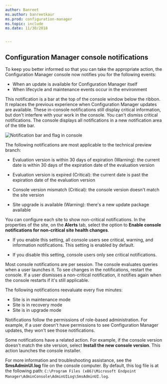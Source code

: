 ```yaml
---
author: Banreet
ms.author: banreetkaur
ms.prod: configuration-manager
ms.topic: include
ms.date: 11/30/2018


---
```


## <a name="bkmk_notify"></a> Configuration Manager console notifications
<!--1318035-->
To keep you better informed so that you can take the appropriate action, the Configuration Manager console now notifies you for the following events:
- When an update is available for Configuration Manager itself
- When lifecycle and maintenance events occur in the environment

This notification is a bar at the top of the console window below the ribbon. It replaces the previous experience when Configuration Manager updates are available. These in-console notifications still display critical information, but don't interfere with your work in the console. You can't dismiss critical notifications. The console displays all notifications in a new notification area of the title bar. 

![Notification bar and flag in console](../../media/1318035-notify-eval-version-expired.png)

The following notifications are most applicable to the technical preview branch:  

- Evaluation version is within 30 days of expiration (Warning): the current date is within 30 days of the expiration date of the evaluation version  

- Evaluation version is expired (Critical): the current date is past the expiration date of the evaluation version  

- Console version mismatch (Critical): the console version doesn't match the site version  

- Site upgrade is available (Warning): there's a new update package available  


You can configure each site to show non-critical notifications. In the properties of the site, on the **Alerts** tab, select the option to **Enable console notifications for non-critical site health changes**. 

- If you enable this setting, all console users see critical, warning, and information notifications. This setting is enabled by default.  

- If you disable this setting, console users only see critical notifications.  

Most console notifications are per session. The console evaluates queries when a user launches it. To see changes in the notifications, restart the console. If a user dismisses a non-critical notification, it notifies again when the console restarts if it's still applicable. 

The following notifications reevaluate every five minutes:
- Site is in maintenance mode  
- Site is in recovery mode  
- Site is in upgrade mode  

Notifications follow the permissions of role-based administration. For example, if a user doesn't have permissions to see Configuration Manager updates, they won't see those notifications.

Some notifications have a related action. For example, if the console version doesn't match the site version, select **Install the new console version**. This action launches the console installer. 

For more information and troubleshooting assistance, see the **SmsAdminUI.log** file on the console computer. By default, this log file is at the following path: `C:\Program Files (x86)\Microsoft Endpoint Manager\AdminConsole\AdminUILog\SmsAdminUI.log`.

